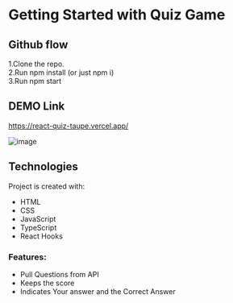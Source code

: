 # Getting Started with Quiz Game
## Github flow
1.Clone the repo.  
2.Run npm install (or just npm i)  
3.Run npm start 

## DEMO Link
https://react-quiz-taupe.vercel.app/

![image](https://user-images.githubusercontent.com/65825450/207620749-94c1a450-febf-478a-b0a9-d8b1400a3c37.png)



## Technologies
Project is created with:
* HTML
* CSS
* JavaScript
* TypeScript
* React Hooks

### Features:

* Pull Questions from API
* Keeps the score
* Indicates Your answer and the Correct Answer
